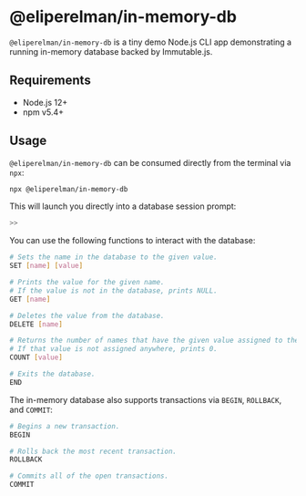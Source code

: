 # @eliperelman/in-memory-db

`@eliperelman/in-memory-db` is a tiny demo Node.js CLI app demonstrating
a running in-memory database backed by Immutable.js.

## Requirements

- Node.js 12+
- npm v5.4+

## Usage

`@eliperelman/in-memory-db` can be consumed directly from the terminal
via `npx`:


```bash
npx @eliperelman/in-memory-db
```

This will launch you directly into a database session prompt:

```bash
>> 
```

You can use the following functions to interact with the database:

```bash
# Sets the name in the database to the given value.
SET [name] [value]

# Prints the value for the given name.
# If the value is not in the database, prints N​ULL.
GET [name]

# Deletes the value from the database.
DELETE [name]

# Returns the number of names that have the given value assigned to them.
# If that value is not assigned anywhere, prints 0​.
COUNT [value]

# Exits the database.
END
```

The in-memory database also supports transactions via `BEGIN`, `ROLLBACK`, and `COMMIT`:

```bash
# Begins a new transaction.
BEGIN

# Rolls back the most recent transaction.
ROLLBACK

# Commits ​all​ of the open transactions.
COMMIT
```
